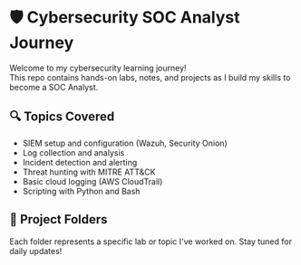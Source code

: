 # 🛡️ Cybersecurity SOC Analyst Journey

Welcome to my cybersecurity learning journey!  
This repo contains hands-on labs, notes, and projects as I build my skills to become a SOC Analyst.

## 🔍 Topics Covered
- SIEM setup and configuration (Wazuh, Security Onion)
- Log collection and analysis
- Incident detection and alerting
- Threat hunting with MITRE ATT&CK
- Basic cloud logging (AWS CloudTrail)
- Scripting with Python and Bash

## 📂 Project Folders
Each folder represents a specific lab or topic I've worked on. Stay tuned for daily updates!

